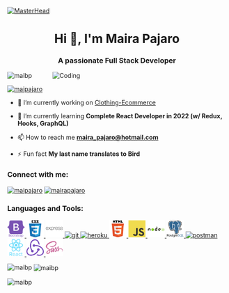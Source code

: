 [![MasterHead](https://s24787.pcdn.co/wp-content/uploads/2020/04/90-article-banner-2.gif)](https://github.com/MaiBP)
<h1 align="center">Hi 👋, I'm Maira Pajaro</h1>
<h3 align="center">A passionate Full Stack Developer</h3>
<img align="right" alt="Coding" width="400" src="https://media4.giphy.com/media/RbDKaczqWovIugyJmW/giphy.gif?cid=ecf05e474k2ykuda7rgjoflo7o2oup1qjgefg0am1bvqd4w7&rid=giphy.gif&ct=g"/>
<p align="left"> <img src="https://komarev.com/ghpvc/?username=maibp&label=Profile%20views&color=0e75b6&style=flat" alt="maibp" /> </p>

<p align="left"> <a href="https://twitter.com/maipajaro" target="blank"><img src="https://img.shields.io/twitter/follow/maipajaro?logo=twitter&style=for-the-badge" alt="maipajaro" /></a> </p>

- 🔭 I’m currently working on [Clothing-Ecommerce](https://github.com/MaiBP/ClothingEcommerce)

- 🌱 I’m currently learning **Complete React Developer in 2022 (w/ Redux, Hooks, GraphQL)**

- 📫 How to reach me **maira_pajaro@hotmail.com**

- ⚡ Fun fact **My last name translates to Bird**

<h3 align="left">Connect with me:</h3>
<p align="left">
<a href="https://twitter.com/maipajaro" target="blank"><img align="center" src="https://raw.githubusercontent.com/rahuldkjain/github-profile-readme-generator/master/src/images/icons/Social/twitter.svg" alt="maipajaro" height="30" width="40" /></a>
<a href="https://linkedin.com/in/mairapajaro" target="blank"><img align="center" src="https://raw.githubusercontent.com/rahuldkjain/github-profile-readme-generator/master/src/images/icons/Social/linked-in-alt.svg" alt="mairapajaro" height="30" width="40" /></a>
</p>

<h3 align="left">Languages and Tools:</h3>
<p align="left"> <a href="https://getbootstrap.com" target="_blank" rel="noreferrer"> <img src="https://raw.githubusercontent.com/devicons/devicon/master/icons/bootstrap/bootstrap-plain-wordmark.svg" alt="bootstrap" width="40" height="40"/> </a> <a href="https://www.w3schools.com/css/" target="_blank" rel="noreferrer"> <img src="https://raw.githubusercontent.com/devicons/devicon/master/icons/css3/css3-original-wordmark.svg" alt="css3" width="40" height="40"/> </a> <a href="https://expressjs.com" target="_blank" rel="noreferrer"> <img src="https://raw.githubusercontent.com/devicons/devicon/master/icons/express/express-original-wordmark.svg" alt="express" width="40" height="40"/> </a> <a href="https://git-scm.com/" target="_blank" rel="noreferrer"> <img src="https://www.vectorlogo.zone/logos/git-scm/git-scm-icon.svg" alt="git" width="40" height="40"/> </a> <a href="https://heroku.com" target="_blank" rel="noreferrer"> <img src="https://www.vectorlogo.zone/logos/heroku/heroku-icon.svg" alt="heroku" width="40" height="40"/> </a> <a href="https://www.w3.org/html/" target="_blank" rel="noreferrer"> <img src="https://raw.githubusercontent.com/devicons/devicon/master/icons/html5/html5-original-wordmark.svg" alt="html5" width="40" height="40"/> </a> <a href="https://developer.mozilla.org/en-US/docs/Web/JavaScript" target="_blank" rel="noreferrer"> <img src="https://raw.githubusercontent.com/devicons/devicon/master/icons/javascript/javascript-original.svg" alt="javascript" width="40" height="40"/> </a> <a href="https://nodejs.org" target="_blank" rel="noreferrer"> <img src="https://raw.githubusercontent.com/devicons/devicon/master/icons/nodejs/nodejs-original-wordmark.svg" alt="nodejs" width="40" height="40"/> </a> <a href="https://www.postgresql.org" target="_blank" rel="noreferrer"> <img src="https://raw.githubusercontent.com/devicons/devicon/master/icons/postgresql/postgresql-original-wordmark.svg" alt="postgresql" width="40" height="40"/> </a> <a href="https://postman.com" target="_blank" rel="noreferrer"> <img src="https://www.vectorlogo.zone/logos/getpostman/getpostman-icon.svg" alt="postman" width="40" height="40"/> </a> <a href="https://reactjs.org/" target="_blank" rel="noreferrer"> <img src="https://raw.githubusercontent.com/devicons/devicon/master/icons/react/react-original-wordmark.svg" alt="react" width="40" height="40"/> </a> <a href="https://redux.js.org" target="_blank" rel="noreferrer"> <img src="https://raw.githubusercontent.com/devicons/devicon/master/icons/redux/redux-original.svg" alt="redux" width="40" height="40"/> </a> <a href="https://sass-lang.com" target="_blank" rel="noreferrer"> <img src="https://raw.githubusercontent.com/devicons/devicon/master/icons/sass/sass-original.svg" alt="sass" width="40" height="40"/> </a> </p>

<p><img align="left" src="https://github-readme-stats.vercel.app/api/top-langs?username=maibp&show_icons=true&locale=en&layout=compact" alt="maibp" /></p>

<p>&nbsp;<img align="center" src="https://github-readme-stats.vercel.app/api?username=maibp&show_icons=true&locale=en" alt="maibp" /></p>

<p><img align="center" src="https://github-readme-streak-stats.herokuapp.com/?user=maibp&" alt="maibp" /></p>
